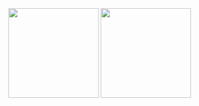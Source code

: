 <div>
  <img height="180cm" src="https://github-readme-stats.vercel.app/api?username=Vittor-Javidan&theme=blue-green">
  <img height="180cm" src="https://github-readme-stats.vercel.app/api/top-langs/?username=Vittor-Javidan&theme=blue-green">
</div>
